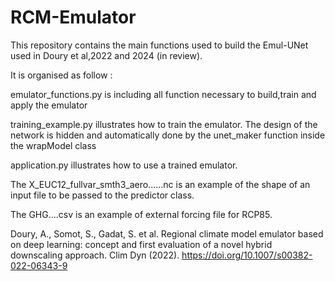 # RCM-Emulator


This repository contains the main functions used to build the Emul-UNet used in Doury et al,2022 and 2024 (in review). 

It is organised as follow : 

emulator_functions.py is including all function necessary to build,train and apply the emulator

training_example.py illustrates how to train the emulator. The design of the network is hidden and automatically done by the unet_maker function inside the wrapModel class

application.py illustrates how to use a trained emulator.


The X_EUC12_fullvar_smth3_aero......nc is an example of the shape of an input file to be passed to the predictor class.

The GHG....csv is an example of external forcing file for RCP85. 

Doury, A., Somot, S., Gadat, S. et al. Regional climate model emulator based on deep learning: concept and first evaluation of a novel hybrid downscaling approach. Clim Dyn (2022). https://doi.org/10.1007/s00382-022-06343-9
